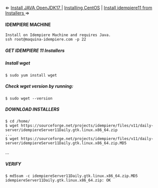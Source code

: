 &lArr; [Install JAVA OpenJDK17 ](./Install_JAVA_OpenJDK17.md) | [Installing CentOS](./README_installCentOS.md)  | [Install idempiere11 from Installers ](./Install_IDEMPIERE11_From_Installers.md) &rArr;

#### IDEMPIERE MACHINE
````
Install on Idempiere Machine and requires Java.
ssh root@maquina-idempiere.com -p 22
````
##### GET IDEMPIERE 11 Installers

##### Install wget

````
$ sudo yum install wget
````

##### Check wget version by running:
````
$ sudo wget --version
````

#####  DOWNLOAD INSTALLERS

````
$ cd /home/
$ wget https://sourceforge.net/projects/idempiere/files/v11/daily-server/idempiereServer11Daily.gtk.linux.x86_64.zip
...
$ wget https://sourceforge.net/projects/idempiere/files/v11/daily-server/idempiereServer11Daily.gtk.linux.x86_64.zip.MD5
````
...
##### VERIFY
````
$ md5sum -c idempiereServer11Daily.gtk.linux.x86_64.zip.MD5
idempiereServer11Daily.gtk.linux.x86_64.zip: OK
````
